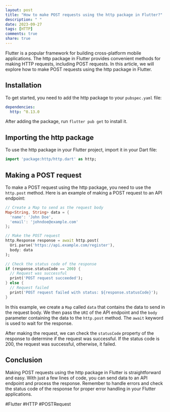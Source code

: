 ```yaml
---
layout: post
title: "How to make POST requests using the http package in Flutter?"
description: " "
date: 2023-09-27
tags: [HTTP]
comments: true
share: true
---
```


Flutter is a popular framework for building cross-platform mobile applications. The http package in Flutter provides convenient methods for making HTTP requests, including POST requests. In this article, we will explore how to make POST requests using the http package in Flutter.

## Installation

To get started, you need to add the http package to your `pubspec.yaml` file:

```yaml
dependencies:
  http: ^0.13.0
```

After adding the package, run `flutter pub get` to install it.

## Importing the http package

To use the http package in your Flutter project, import it in your Dart file:

```dart
import 'package:http/http.dart' as http;
```

## Making a POST request

To make a POST request using the http package, you need to use the `http.post` method. Here is an example of making a POST request to an API endpoint:

```dart
// Create a Map to send as the request body
Map<String, String> data = {
  'name': 'John Doe',
  'email': 'johndoe@example.com'
};

// Make the POST request
http.Response response = await http.post(
  Uri.parse('https://api.example.com/register'),
  body: data
);

// Check the status code of the response
if (response.statusCode == 200) {
  // Request was successful
  print('POST request succeeded');
} else {
  // Request failed
  print('POST request failed with status: ${response.statusCode}');
}
```

In this example, we create a `Map` called `data` that contains the data to send in the request body. We then pass the `URI` of the API endpoint and the `body` parameter containing the data to the `http.post` method. The `await` keyword is used to wait for the response.

After making the request, we can check the `statusCode` property of the response to determine if the request was successful. If the status code is 200, the request was successful, otherwise, it failed.

## Conclusion

Making POST requests using the http package in Flutter is straightforward and easy. With just a few lines of code, you can send data to an API endpoint and process the response. Remember to handle errors and check the status code of the response for proper error handling in your Flutter applications.

#Flutter #HTTP #POSTRequest